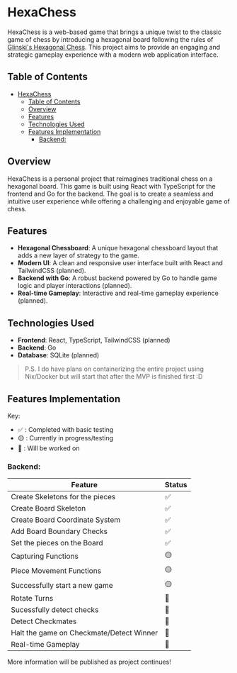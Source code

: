 # HexaChess

HexaChess is a web-based game that brings a unique twist to the classic game of chess by introducing a hexagonal board following the rules of [Glinski's Hexagonal Chess](https://en.wikipedia.org/wiki/Hexagonal_chess#Gli%C5%84ski's_hexagonal_chess). This project aims to provide an engaging and strategic gameplay experience with a modern web application interface.

## Table of Contents

- [HexaChess](#hexachess)
  - [Table of Contents](#table-of-contents)
  - [Overview](#overview)
  - [Features](#features)
  - [Technologies Used](#technologies-used)
  - [Features Implementation](#features-implementation)
    - [Backend:](#backend)

## Overview

HexaChess is a personal project that reimagines traditional chess on a hexagonal board. This game is built using React with TypeScript for the frontend and Go for the backend. The goal is to create a seamless and intuitive user experience while offering a challenging and enjoyable game of chess.

## Features

- **Hexagonal Chessboard**: A unique hexagonal chessboard layout that adds a new layer of strategy to the game.
- **Modern UI**: A clean and responsive user interface built with React and TailwindCSS (planned).
- **Backend with Go**: A robust backend powered by Go to handle game logic and player interactions (planned).
- **Real-time Gameplay**: Interactive and real-time gameplay experience (planned).

## Technologies Used

- **Frontend**: React, TypeScript, TailwindCSS (planned)
- **Backend**: Go
- **Database**: SQLite (planned)

> P.S. I do have plans on containerizing the entire project using Nix/Docker but will start that after the MVP is finished first :D

## Features Implementation

Key:
- ✅ : Completed with basic testing
- 🟡 : Currently in progress/testing
- 🔵 : Will be worked on

### Backend:
| Feature                                          | Status | 
|--------------------------------------------------|--------|
| Create Skeletons for the pieces                  |   ✅   |
| Create Board Skeleton                            |   ✅   |
| Create Board Coordinate System                   |   ✅   |
| Add Board Boundary Checks                        |   ✅   |
| Set the pieces on the Board                      |   ✅   |
| Capturing Functions                              |   🟡   |
| Piece Movement Functions                         |   🟡   |
| Successfully start a new game                    |   🟡   |
| Rotate Turns                                     |   🔵   |
| Sucessfully detect checks                        |   🔵   |
| Detect Checkmates                                |   🔵   |
| Halt the game on Checkmate/Detect Winner         |   🔵   |
| Real-time Gameplay                               |   🔵   |



More information will be published as project continues!